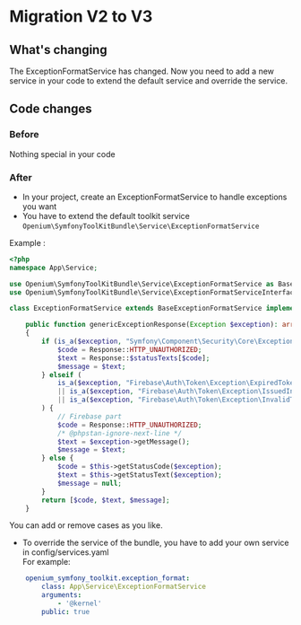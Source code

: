 # Migration V2 to V3

## What's changing

The ExceptionFormatService has changed.
Now you need to add a new service in your code to extend the default service and override the service. 

## Code changes

### Before

Nothing special in your code

### After

- In your project, create an ExceptionFormatService to handle exceptions you want
- You have to extend the default toolkit service `Openium\SymfonyToolKitBundle\Service\ExceptionFormatService`

Example :
```php
<?php
namespace App\Service;

use Openium\SymfonyToolKitBundle\Service\ExceptionFormatService as BaseExceptionFormatService;
use Openium\SymfonyToolKitBundle\Service\ExceptionFormatServiceInterface;

class ExceptionFormatService extends BaseExceptionFormatService implements ExceptionFormatServiceInterface {

    public function genericExceptionResponse(Exception $exception): array
    {
        if (is_a($exception, "Symfony\Component\Security\Core\Exception\AuthenticationException")) {
            $code = Response::HTTP_UNAUTHORIZED;
            $text = Response::$statusTexts[$code];
            $message = $text;
        } elseif (
            is_a($exception, "Firebase\Auth\Token\Exception\ExpiredToken")
            || is_a($exception, "Firebase\Auth\Token\Exception\IssuedInTheFuture")
            || is_a($exception, "Firebase\Auth\Token\Exception\InvalidToken")
        ) {
            // Firebase part
            $code = Response::HTTP_UNAUTHORIZED;
            /* @phpstan-ignore-next-line */
            $text = $exception->getMessage();
            $message = $text;
        } else {
            $code = $this->getStatusCode($exception);
            $text = $this->getStatusText($exception);
            $message = null;
        }
        return [$code, $text, $message];
    }
```

You can add or remove cases as you like. 

- To override the service of the bundle, you have to add your own service in config/services.yaml  
For example:
```yaml
    openium_symfony_toolkit.exception_format:
        class: App\Service\ExceptionFormatService
        arguments:
            - '@kernel'
        public: true
  ```
  
